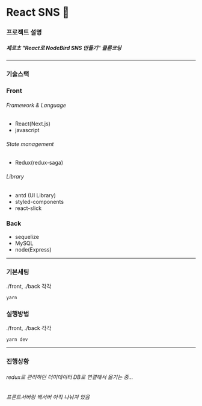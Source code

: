 # React SNS 💙

### 프로젝트 설명
##### 제로초 "React로 NodeBird SNS 만들기" 클론코딩
-------

### 기술스택
### Front
###### Framework & Language
- React(Next.js)
- javascript
###### State management
- Redux(redux-saga)
###### Library
- antd (UI Library)
- styled-components
- react-slick
### Back
- sequelize
- MySQL
- node(Express)

-------

### 기본세팅
./front, ./back 각각
<pre><code>yarn</code></pre> 

### 실행방법
./front, ./back 각각
<pre><code>yarn dev</code></pre> 
------
### 진행상황
###### redux로 관리하던 더미데이터 DB로 연결해서 옮기는 중...
###### 프론트서버랑 백서버 아직 나눠져 있음




